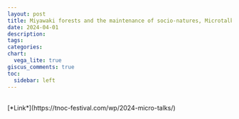 ```yaml
---
layout: post
title: Miyawaki forests and the maintenance of socio-natures, Microtalk at the TNOC Festival
date: 2024-04-01
description:
tags: 
categories: 
chart:
  vega_lite: true
giscus_comments: true
toc:
  sidebar: left
---
```


<br>
[*Link*](https://tnoc-festival.com/wp/2024-micro-talks/)


